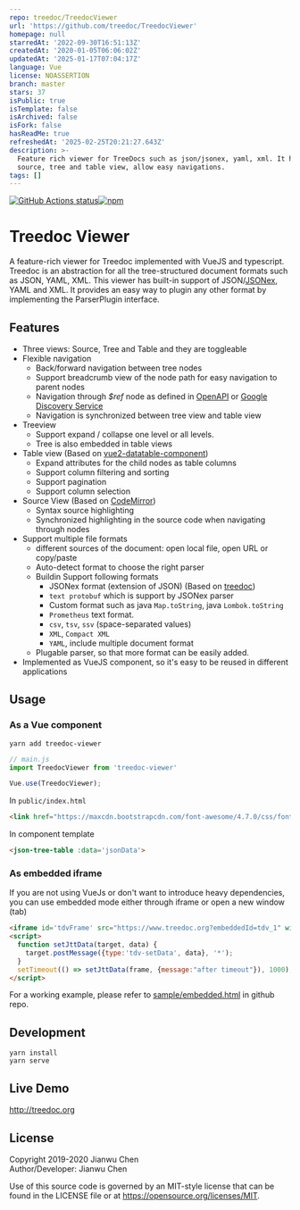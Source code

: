 ```yaml
---
repo: treedoc/TreedocViewer
url: 'https://github.com/treedoc/TreedocViewer'
homepage: null
starredAt: '2022-09-30T16:51:13Z'
createdAt: '2020-01-05T06:06:02Z'
updatedAt: '2025-01-17T07:04:17Z'
language: Vue
license: NOASSERTION
branch: master
stars: 37
isPublic: true
isTemplate: false
isArchived: false
isFork: false
hasReadMe: true
refreshedAt: '2025-02-25T20:21:27.643Z'
description: >-
  Feature rich viewer for TreeDocs such as json/jsonex, yaml, xml. It has
  source, tree and table view, allow easy navigations.
tags: []
---
```


<a href="https://github.com/treedoc/TreedocViewer"><img alt="GitHub Actions status" src="https://github.com/treedoc/TreedocViewer/workflows/Node%20CI/badge.svg"></a><a href='https://www.npmjs.com/package/treedoc-viewer' target="_blank"><img alt="npm" src="https://img.shields.io/npm/v/treedoc-viewer"></a>

# Treedoc Viewer

A feature-rich viewer for Treedoc implemented with VueJS and typescript. Treedoc is an abstraction for all the tree-structured document formats such as JSON, YAML, XML. This viewer has built-in support of JSON/[JSONex](https://github.com/eBay/jsonex/blob/master/JSONEX.md), YAML and XML. It provides an easy way to plugin any other format by implementing the ParserPlugin interface.

## Features

* Three views: Source, Tree and Table and they are toggleable
* Flexible navigation
  * Back/forward navigation between tree nodes
  * Support breadcrumb view of the node path for easy navigation to parent nodes
  * Navigation through *$ref* node as defined in [OpenAPI](https://openapis.org/) or [Google Discovery Service](https://developers.google.com/discovery)
  * Navigation is synchronized between tree view and table view
* Treeview
  * Support expand / collapse one level or all levels.
  * Tree is also embedded in table views
* Table view (Based on [vue2-datatable-component](https://www.npmjs.com/package/vue2-datatable-component))
  * Expand attributes for the child nodes as table columns
  * Support column filtering and sorting
  * Support pagination
  * Support column selection
* Source View (Based on [CodeMirror](https://codemirror.net/))
  * Syntax source highlighting
  * Synchronized highlighting in the source code when navigating through nodes
* Support multiple file formats
  * different sources of the document: open local file, open URL or copy/paste
  * Auto-detect format to choose the right parser
  * Buildin Support following formats
    * JSONex format (extension of JSON) (Based on [treedoc](https://www.npmjs.com/package/treedoc))
    * `text protobuf` which is support by JSONex parser
    * Custom format such as java `Map.toString`, java `Lombok.toString`
    * `Prometheus` text format.  
    * `csv`, `tsv`, `ssv` (space-separated values)
    * `XML`, `Compact XML`
    * `YAML`, include multiple document format
  * Plugable parser, so that more format can be easily added.
* Implemented as VueJS component, so it's easy to be reused in different applications

## Usage
### As a Vue component

```shell
yarn add treedoc-viewer
```

```js
// main.js
import TreedocViewer from 'treedoc-viewer'

Vue.use(TreedocViewer);
```

In `public/index.html`
```html
<link href="https://maxcdn.bootstrapcdn.com/font-awesome/4.7.0/css/font-awesome.min.css" rel="stylesheet">
```

In component template
```html
<json-tree-table :data='jsonData'>
```

### As embedded iframe
If you are not using VueJs or don't want to introduce heavy dependencies, you can use embedded mode either through iframe or open a new window (tab)
```html
<iframe id='tdvFrame' src="https://www.treedoc.org?embeddedId=tdv_1" width="100%" height="100%"></iframe>
<script>
  function setJttData(target, data) {
    target.postMessage({type:'tdv-setData', data}, '*');
  }
  setTimeout(() => setJttData(frame, {message:"after timeout"}), 1000);
</script>
```
For a working example, please refer to [sample/embedded.html](https://github.com/treedoc/TreedocViewer/blob/master/sample/embedded.html) in github repo.

## Development
```shell
yarn install
yarn serve
```

## Live Demo

<http://treedoc.org>

## License

Copyright 2019-2020 Jianwu Chen <BR>
Author/Developer: Jianwu Chen

Use of this source code is governed by an MIT-style license that can be found in the LICENSE file or at <https://opensource.org/licenses/MIT>.
